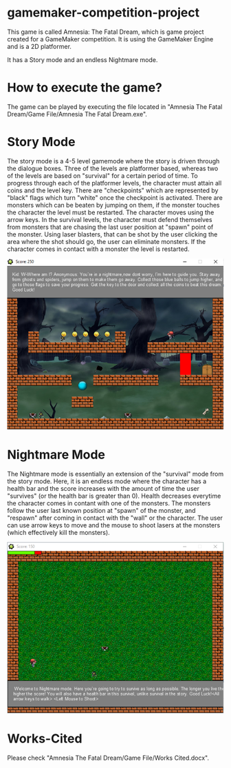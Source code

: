 # gamemaker-competition-project
This game is called Amnesia: The Fatal Dream, which is game project created for a GameMaker competition. It is using the GameMaker Engine and is a 2D platformer.

It has a Story mode and an endless Nightmare mode.

# How to execute the game?
The game can be played by executing the file located in "Amnesia The Fatal Dream/Game File/Amnesia The Fatal Dream.exe".

# Story Mode
The story mode is a 4-5 level gamemode where the story is driven through the dialogue boxes. Three of the levels are platformer based, whereas two of the levels are based on "survival" for a certain period of time. To progress through each of the platformer levels, the character must attain all coins and the level key. There are "checkpoints" which are represented by "black" flags which turn "white" once the checkpoint is activated. There are monsters which can be beaten by jumping on them, if the monster touches the character the level must be restarted. The character moves using the arrow keys. In the survival levels, the character must defend themselves from monsters that are chasing the last user position at "spawn" point of the monster. Using laser blasters, that can be shot by the user clicking the area where the shot should go, the user can eliminate monsters. If the character comes in contact with a monster the level is restarted. 

<img src = "storyimage.PNG">

# Nightmare Mode
The Nightmare mode is essentially an extension of the "survival" mode from the story mode. Here, it is an endless mode where the character has a health bar and the score increases with the amount of time the user "survives" (or the health bar is greater than 0). Health decreases everytime the character comes in contant with one of the monsters. The monsters follow the user last known position at "spawn" of the monster, and "respawn" after coming in contact with the "wall" or the character. The user can use arrow keys to move and the mouse to shoot lasers at the monsters (which effectively kill the monsters).

<img src = "nightmareimage.PNG">

# Works-Cited
Please check "Amnesia The Fatal Dream/Game File/Works Cited.docx".
